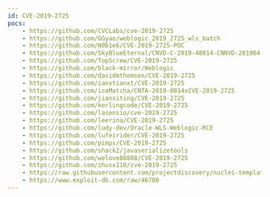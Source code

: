 ```yaml
---
id: CVE-2019-2725
pocs:
    - https://github.com/CVCLabs/cve-2019-2725
    - https://github.com/GGyao/weblogic_2019_2725_wls_batch
    - https://github.com/N0b1e6/CVE-2019-2725-POC
    - https://github.com/SkyBlueEternal/CNVD-C-2019-48814-CNNVD-201904-961
    - https://github.com/TopScrew/CVE-2019-2725
    - https://github.com/black-mirror/Weblogic
    - https://github.com/davidmthomsen/CVE-2019-2725
    - https://github.com/ianxtianxt/CVE-2019-2725
    - https://github.com/iceMatcha/CNTA-2019-0014xCVE-2019-2725
    - https://github.com/jiansiting/CVE-2019-2725
    - https://github.com/kerlingcode/CVE-2019-2725
    - https://github.com/lasensio/cve-2019-2725
    - https://github.com/leerina/CVE-2019-2725
    - https://github.com/ludy-dev/Oracle-WLS-Weblogic-RCE
    - https://github.com/lufeirider/CVE-2019-2725
    - https://github.com/pimps/CVE-2019-2725
    - https://github.com/shack2/javaserializetools
    - https://github.com/welove88888/CVE-2019-2725
    - https://github.com/zhusx110/cve-2019-2725
    - https://raw.githubusercontent.com/projectdiscovery/nuclei-templates/master/cves/CVE-2019-2725.yaml
    - https://www.exploit-db.com/raw/46780
---
```

